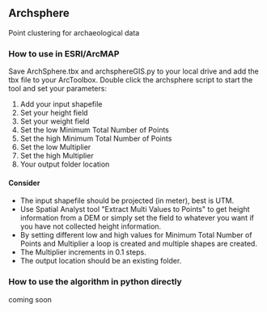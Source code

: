 ## Archsphere
Point clustering for archaeological data

### How to use in ESRI/ArcMAP

Save ArchSphere.tbx and archsphereGIS.py to your local drive and add the tbx file to your ArcToolbox.
Double click the archsphere script to start the tool and set your parameters:

1. Add your input shapefile
2. Set your height field 
3. Set your weight field
4. Set the low Minimum Total Number of Points
5. Set the high Minimum Total Number of Points
6. Set the low Multiplier
7. Set the high Multiplier
8. Your output folder location  

#### Consider
- The input shapefile should be projected (in meter), best is UTM.
- Use Spatial Analyst tool "Extract Multi Values to Points" to get height information from a DEM or simply set the field to whatever you want if you have not collected height information.
- By setting different low and high values for Minimum Total Number of Points and Multiplier a loop is created and multiple shapes are created.  
- The Multiplier increments in 0.1 steps.
- The output location should be an existing folder.

### How to use the algorithm in python directly 
coming soon



